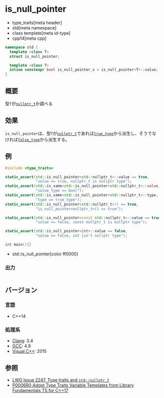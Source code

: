 # is_null_pointer
* type_traits[meta header]
* std[meta namespace]
* class template[meta id-type]
* cpp14[meta cpp]

```cpp
namespace std {
  template <class T>
  struct is_null_pointer;

  template <class T>
  inline constexpr bool is_null_pointer_v = is_null_pointer<T>::value; // C++17
}
```

## 概要
型`T`が[`nullptr_t`](/reference/cstddef/nullptr_t.md)か調べる


## 効果
`is_null_pointer`は、型`T`が[`nullptr_t`](/reference/cstddef/nullptr_t.md)であれば[`true_type`](true_type.md)から派生し、そうでなければ[`false_type`](false_type.md)から派生する。


## 例
```cpp example
#include <type_traits>

static_assert(std::is_null_pointer<std::nullptr_t>::value == true,
              "value == true, nullptr_t is nullptr type");
static_assert(std::is_same<std::is_null_pointer<std::nullptr_t>::value_type, bool>::value,
              "value_type == bool");
static_assert(std::is_same<std::is_null_pointer<std::nullptr_t>::type, std::true_type>::value,
              "type == true_type");
static_assert(std::is_null_pointer<std::nullptr_t>() == true,
              "is_null_pointer<nullptr_t>() == true");

static_assert(std::is_null_pointer<const std::nullptr_t>::value == true,
              "value == false, const nullptr_t is nullptr type");

static_assert(std::is_null_pointer<int>::value == false,
              "value == false, int isn't nullptr type");

int main(){}
```
* std::is_null_pointer[color ff0000]

### 出力
```
```

## バージョン
### 言語
- C++14

### 処理系
- [Clang](/implementation.md#clang): 3.4
- [GCC](/implementation.md#gcc): 4.9
- [Visual C++](/implementation.md#visual_cpp): 2015


## 参照
- [LWG Issue 2247. Type traits and `std::nullptr_t`](http://www.open-std.org/jtc1/sc22/wg21/docs/lwg-defects.html#2247)
- [P0006R0 Adopt Type Traits Variable Templates from Library Fundamentals TS for C++17](http://www.open-std.org/jtc1/sc22/wg21/docs/papers/2015/p0006r0.html)
